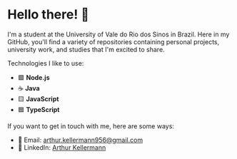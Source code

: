 # Hello there! 👋

I'm a student at the University of Vale do Rio dos Sinos in Brazil. 
Here in my GitHub, you'll find a variety of repositories containing personal projects, university work, and studies that I'm excited to share.

Technologies I like to use:

- 🟩 **Node.js**
- ☕ **Java**
- 🟨 **JavaScript**
- 🟦 **TypeScript**

If you want to get in touch with me, here are some ways:

- 📧 Email: [arthur.kellermann956@gmail.com](mailto:arthur.kellermann956@gmail.com)
- 🔗 LinkedIn: [Arthur Kellermann](https://www.linkedin.com/in/arthur-kellermann)
